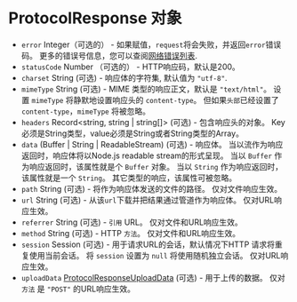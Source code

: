 # ProtocolResponse 对象

* `error` Integer（可选的） - 如果赋值，`request`将会失败，并返回`error`错误码。 更多的错误号信息，您可以查阅[网络错误列表][net-error].
* `statusCode` Number （可选的） - HTTP响应码，默认是200。
* `charset` String (可选) - 响应体的字符集, 默认值为 `"utf-8"`.
* `mimeType` String (可选) - MIME 类型的响应正文，默认是 `"text/html"`。 设置 `mimeType` 将静默地设置响应头的 `content-type`。 但如果`头部`已经设置了 `content-type`，`mimeType` 将被忽略。
* `headers` Record<string, string | string[]> (可选) - 包含响应头的对象。 Key必须是String类型，value必须是String或者String类型的Array。
* `data` (Buffer | String | ReadableStream) (可选) - 响应体。 当以流作为响应返回时，响应体将以Node.js readable stream的形式呈现。 当以 `Buffer` 作为响应返回时，该属性就是个 `Buffer` 对象。 当以 `String` 作为响应返回时，该属性就是一个 `String`。 其它类型的响应，该属性可被忽略。
* `path` String (可选) - 将作为响应体发送的文件的路径。 仅对文件响应生效。
* `url` String (可选) - 从该`url`下载并把结果通过管道作为响应体。 仅对URL响应生效。
* `referrer` String (可选) - `引用` URL。 仅对文件和URL响应生效。
* `method` String (可选) - HTTP `方法`。 仅对文件和URL响应生效。
* `session` Session (可选) - 用于请求URL的会话，默认情况下HTTP 请求将重复使用当前会话。 将 `session` 设置为 `null` 将使用随机独立会话。 仅对URL响应生效。
* `uploadData` [ProtocolResponseUploadData](protocol-response-upload-data.md) (可选) - 用于上传的数据。 仅对 `方法` 是 `"POST"` 的URL响应生效。

[net-error]: https://source.chromium.org/chromium/chromium/src/+/master:net/base/net_error_list.h
